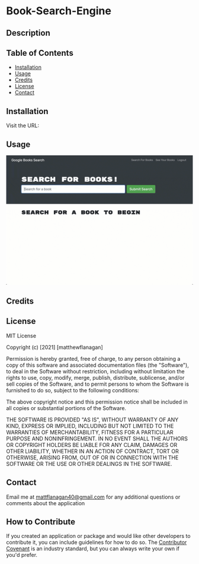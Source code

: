 # Book-Search-Engine

## Description


## Table of Contents
- [Installation](#installation)
- [Usage](#usage)
- [Credits](#credits)
- [License](#license)
- [Contact](#contact)

## Installation
Visit the URL: 

## Usage
![homepage](assets/21-mern-homework-demo-01.gif)

## Credits

## License
MIT License

Copyright (c) [2021] [matthewflanagan]

Permission is hereby granted, free of charge, to any person obtaining a copy
of this software and associated documentation files (the "Software"), to deal
in the Software without restriction, including without limitation the rights
to use, copy, modify, merge, publish, distribute, sublicense, and/or sell
copies of the Software, and to permit persons to whom the Software is
furnished to do so, subject to the following conditions:

The above copyright notice and this permission notice shall be included in all
copies or substantial portions of the Software.

THE SOFTWARE IS PROVIDED "AS IS", WITHOUT WARRANTY OF ANY KIND, EXPRESS OR
IMPLIED, INCLUDING BUT NOT LIMITED TO THE WARRANTIES OF MERCHANTABILITY,
FITNESS FOR A PARTICULAR PURPOSE AND NONINFRINGEMENT. IN NO EVENT SHALL THE
AUTHORS OR COPYRIGHT HOLDERS BE LIABLE FOR ANY CLAIM, DAMAGES OR OTHER
LIABILITY, WHETHER IN AN ACTION OF CONTRACT, TORT OR OTHERWISE, ARISING FROM,
OUT OF OR IN CONNECTION WITH THE SOFTWARE OR THE USE OR OTHER DEALINGS IN THE
SOFTWARE.

## Contact
Email me at mattflanagan40@gmail.com for any additional questions or comments about the application

## How to Contribute
If you created an application or package and would like other developers to contribute it, you can include guidelines for how to do so. The [Contributor Covenant](https://www.contributor-covenant.org/) is an industry standard, but you can always write your own if you'd prefer.
